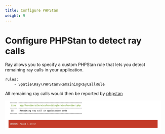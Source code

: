 ```yaml
---
title: Configure PHPStan
weight: 9
---
```


# Configure PHPStan to detect ray calls

Ray allows you to specify a custom PHPStan rule that lets you detect remaining ray calls in your application.

```
rules:
    - Spatie\Ray\PHPStan\RemainingRayCallRule
```

All remaining ray calls would then be reported by [phpstan](https://phpstan.org)

![screenshot](/docs/screenshots/phpstan-failing-result.jpg)
